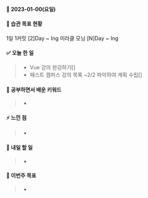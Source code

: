 #### 📆 2023-01-00(요일)

#### 🐎 습관 목표 현황

1일 1커밋 [2]Day ~ Ing
미라클 모닝 [N]Day ~ Ing

#### ✅ 오늘 한 일

> - Vue 강의 완강하기[]
> - 패스트 캠퍼스 강의 목록 ~2/2 파악하여 계획 수립[]

#### 🤔 공부하면서 배운 키워드

>-

#### ⚡ 느낀 점

> -

#### 🚀 내일 할 일

> -

#### 🎯 이번주 목표

> -
